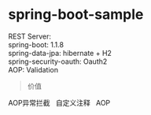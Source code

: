 spring-boot-sample
==================


REST Server:  
spring-boot: 1.1.8  
spring-data-jpa: hibernate + H2  
spring-security-oauth: Oauth2  
AOP: Validation

> 价值

AOP异常拦截    
自定义注释  
AOP
